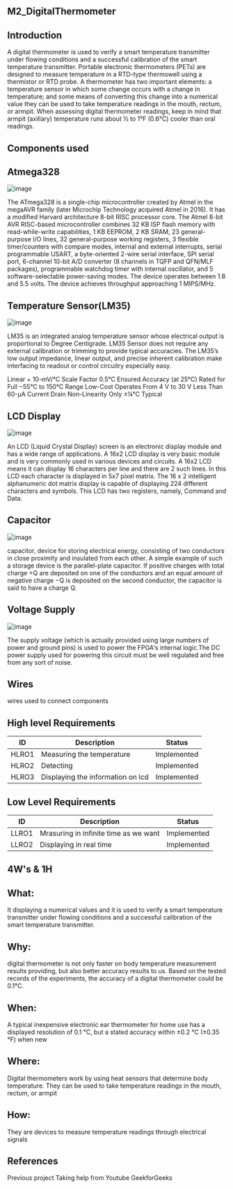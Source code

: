 ## M2_DigitalThermometer

## Introduction

A digital thermometer is used to verify a smart temperature transmitter under flowing conditions and a successful calibration of the smart temperature transmitter. Portable electronic thermometers (PETs) are designed to measure temperature in a RTD-type thermowell using a thermistor or RTD probe. A thermometer has two important elements: a temperature sensor in which some change occurs with a change in temperature; and some means of converting this change into a numerical value they can be used to take temperature readings in the mouth, rectum, or armpit. When assessing digital thermometer readings, keep in mind that armpit (axillary) temperature runs about ½ to 1°F (0.6°C) cooler than oral readings.

## Components used

## Atmega328

![image](https://user-images.githubusercontent.com/102678112/163954644-fcb0cd45-8c13-4809-91fd-c79474c7d336.png)


The ATmega328 is a single-chip microcontroller created by Atmel in the megaAVR family (later Microchip Technology acquired Atmel in 2016). It has a modified Harvard architecture 8-bit RISC processor core.
The Atmel 8-bit AVR RISC-based microcontroller combines 32 KB ISP flash memory with read-while-write capabilities, 1 KB EEPROM, 2 KB SRAM, 23 general-purpose I/O lines, 32 general-purpose working registers, 3 flexible timer/counters with compare modes, internal and external interrupts, serial programmable USART, a byte-oriented 2-wire serial interface, SPI serial port, 6-channel 10-bit A/D converter (8 channels in TQFP and QFN/MLF packages), programmable watchdog timer with internal oscillator, and 5 software-selectable power-saving modes. The device operates between 1.8 and 5.5 volts. The device achieves throughput approaching 1 MIPS/MHz.

## Temperature Sensor(LM35)

![image](https://user-images.githubusercontent.com/102678112/163954781-af85ea33-358f-4e8f-a099-df31c9057288.png)


LM35 is an integrated analog temperature sensor whose electrical output is proportional to Degree Centigrade. LM35 Sensor does not require any external calibration or trimming to provide typical accuracies. The LM35’s low output impedance, linear output, and precise inherent calibration make interfacing to readout or control circuitry especially easy.

Linear + 10-mV/°C Scale Factor
0.5°C Ensured Accuracy (at 25°C)
Rated for Full −55°C to 150°C Range
Low-Cost
Operates From 4 V to 30 V
Less Than 60-μA Current Drain
Non-Linearity Only ±¼°C Typical

## LCD Display

![image](https://user-images.githubusercontent.com/102678112/163954896-690cc3ce-3336-4f74-bf88-a95944379a80.png)

An LCD (Liquid Crystal Display) screen is an electronic display module and has a wide range of applications. A 16x2 LCD display is very basic module and is very commonly used in various devices and circuits. A 16x2 LCD means it can display 16 characters per line and there are 2 such lines. In this LCD each character is displayed in 5x7 pixel matrix. The 16 x 2 intelligent alphanumeric dot matrix display is capable of displaying 224 different characters and symbols. This LCD has two registers, namely, Command and Data.

## Capacitor

![image](https://user-images.githubusercontent.com/102678112/163955023-1caa14ed-371c-4bac-b4ef-a695a6be76c0.png)


capacitor, device for storing electrical energy, consisting of two conductors in close proximity and insulated from each other. A simple example of such a storage device is the parallel-plate capacitor. If positive charges with total charge +Q are deposited on one of the conductors and an equal amount of negative charge −Q is deposited on the second conductor, the capacitor is said to have a charge Q.

## Voltage Supply

![image](https://user-images.githubusercontent.com/102678112/163955168-4d3bde3a-40a1-4006-95cc-99fdf05407f6.png)


The supply voltage (which is actually provided using large numbers of power and ground pins) is used to power the FPGA's internal logic.The DC power supply used for powering this circuit must be well regulated and free from any sort of noise.

## Wires

wires used to connect components

## High level Requirements

| ID    | Description          | Status              |
|-------|----------------------|---------------------|
| HLRO1 | Measuring the temperature | Implemented |
| HLRO2 | Detecting | Implemented |
| HLRO3 | Displaying the information on lcd | Implemented |

## Low Level Requirements

| ID      | Description      | Status     |
|---------|------------------|------------|
| LLRO1 | Mrasuring in infinite time as we want | Implemented |
| LLRO2 | Displaying in real time | Implemented |

## 4W's & 1H

## What:
It displaying a numerical values and it is used to verify a smart temperature transmitter under flowing conditions and a successful calibration of the smart temperature transmitter.

## Why:

digital thermometer is not only faster on body temperature measurement results providing, but also better accuracy results to us. Based on the tested records of the experiments, the accuracy of a digital thermometer could be 0.1℃.

## When:

A typical inexpensive electronic ear thermometer for home use has a displayed resolution of 0.1 °C, but a stated accuracy within ±0.2 °C (±0.35 °F) when new

## Where:

Digital thermometers work by using heat sensors that determine body temperature. They can be used to take temperature readings in the mouth, rectum, or armpit

## How:

They are devices to measure temperature readings through electrical signals

## References

Previous project 
Taking help from Youtube
GeekforGeeks
